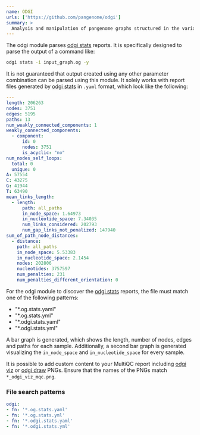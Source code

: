 ```yaml
---
name: ODGI
urls: ['https://github.com/pangenome/odgi']
summary: >
  Analysis and manipulation of pangenome graphs structured in the variation graph model
---
```


The odgi module parses [odgi stats](https://odgi.readthedocs.io/en/latest/rst/commands/odgi_stats.html) reports.
It is specifically designed to parse the output of a command like:

```sh
odgi stats -i input_graph.og -y
```

It is not guaranteed that output created using any other parameter combination can be parsed using this module.
It solely works with report files generated by [odgi stats](https://pangenome.github.io/odgi/odgi_docs.html#_odgi_stats1)
in `.yaml` format, which look like the following:

```yaml
---
length: 206263
nodes: 3751
edges: 5195
paths: 13
num_weakly_connected_components: 1
weakly_connected_components:
  - component:
      id: 0
      nodes: 3751
      is_acyclic: "no"
num_nodes_self_loops:
  total: 0
  unique: 0
A: 57554
C: 43275
G: 41944
T: 63490
mean_links_length:
  - length:
      path: all_paths
      in_node_space: 1.64973
      in_nucleotide_space: 7.34035
      num_links_considered: 202793
      num_gap_links_not_penalized: 147940
sum_of_path_node_distances:
  - distance:
    path: all_paths
    in_node_space: 5.53383
    in_nucleotide_space: 2.1454
    nodes: 202806
    nucleotides: 3757597
    num_penalties: 231
    num_penalties_different_orientation: 0
```

For the odgi module to discover the [odgi stats](https://odgi.readthedocs.io/en/latest/rst/commands/odgi_stats.html)
reports, the file must match one of the following patterns:

- "*.og.stats.yaml"
- "*.og.stats.yml"
- "*.odgi.stats.yaml"
- "*.odgi.stats.yml"

A bar graph is generated, which shows the length, number of nodes, edges and paths for each sample. Additionally,
a second bar graph is generated visualizing the `in_node_space` and `in_nucleotide_space` for every sample.

It is possible to add custom content to your MultiQC report including
[odgi viz](https://odgi.readthedocs.io/en/latest/rst/commands/odgi_viz.html) or
[odgi draw](https://odgi.readthedocs.io/en/latest/rst/commands/odgi_draw.html) PNGs.
Ensure that the names of the PNGs match `*_odgi_viz_mqc.png`.

### File search patterns

```yaml
odgi:
- fn: '*.og.stats.yaml'
- fn: '*.og.stats.yml'
- fn: '*.odgi.stats.yaml'
- fn: '*.odgi.stats.yml'
```